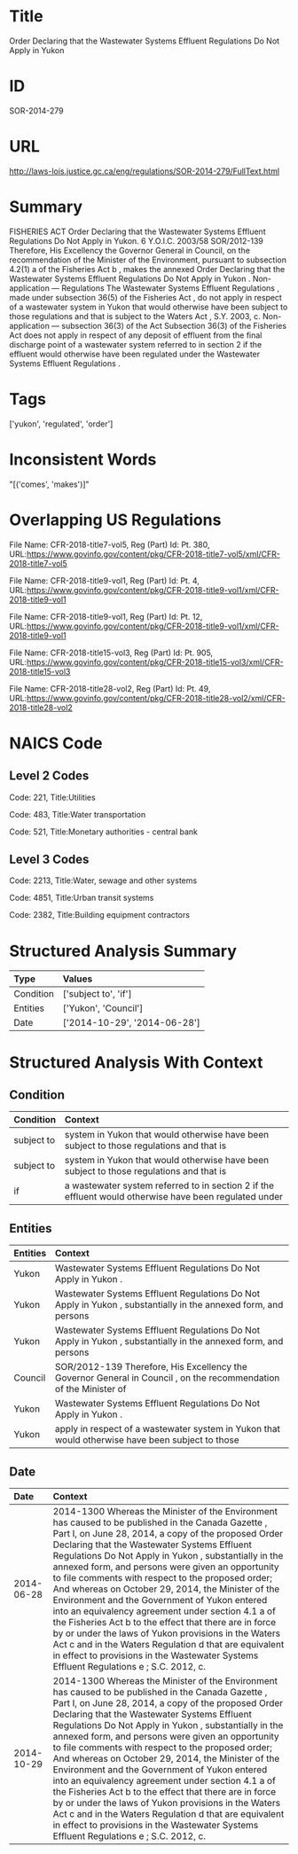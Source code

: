 # Title
Order Declaring that the Wastewater Systems Effluent Regulations Do Not Apply in Yukon


# ID
SOR-2014-279

# URL
http://laws-lois.justice.gc.ca/eng/regulations/SOR-2014-279/FullText.html


# Summary
FISHERIES ACT Order Declaring that the Wastewater Systems Effluent Regulations Do Not Apply in Yukon.
6 Y.O.I.C. 2003/58 SOR/2012-139 Therefore, His Excellency the Governor General in Council, on the recommendation of the Minister of the Environment, pursuant to subsection 4.2(1) a  of the  Fisheries Act b , makes the annexed  Order Declaring that the Wastewater Systems Effluent Regulations Do Not Apply in Yukon .
Non-application — Regulations The  Wastewater Systems Effluent Regulations , made under subsection 36(5) of the  Fisheries Act , do not apply in respect of a wastewater system in Yukon that would otherwise have been subject to those regulations and that is subject to the  Waters Act , S.Y. 2003, c.
Non-application — subsection 36(3) of the Act Subsection 36(3) of the  Fisheries Act  does not apply in respect of any deposit of effluent from the final discharge point of a wastewater system referred to in section 2 if the effluent would otherwise have been regulated under the  Wastewater Systems Effluent Regulations .


# Tags
['yukon', 'regulated', 'order']


# Inconsistent Words
"[('comes', 'makes')]"


# Overlapping US Regulations
File Name: CFR-2018-title7-vol5, Reg (Part) Id: Pt. 380, URL:https://www.govinfo.gov/content/pkg/CFR-2018-title7-vol5/xml/CFR-2018-title7-vol5

File Name: CFR-2018-title9-vol1, Reg (Part) Id: Pt. 4, URL:https://www.govinfo.gov/content/pkg/CFR-2018-title9-vol1/xml/CFR-2018-title9-vol1

File Name: CFR-2018-title9-vol1, Reg (Part) Id: Pt. 12, URL:https://www.govinfo.gov/content/pkg/CFR-2018-title9-vol1/xml/CFR-2018-title9-vol1

File Name: CFR-2018-title15-vol3, Reg (Part) Id: Pt. 905, URL:https://www.govinfo.gov/content/pkg/CFR-2018-title15-vol3/xml/CFR-2018-title15-vol3

File Name: CFR-2018-title28-vol2, Reg (Part) Id: Pt. 49, URL:https://www.govinfo.gov/content/pkg/CFR-2018-title28-vol2/xml/CFR-2018-title28-vol2




# NAICS Code
## Level 2 Codes
Code: 221, Title:Utilities

Code: 483, Title:Water transportation

Code: 521, Title:Monetary authorities - central bank




## Level 3 Codes
Code: 2213, Title:Water, sewage and other systems

Code: 4851, Title:Urban transit systems

Code: 2382, Title:Building equipment contractors







# Structured Analysis Summary
| Type      | Values                       |
|:----------|:-----------------------------|
| Condition | ['subject to', 'if']         |
| Entities  | ['Yukon', 'Council']         |
| Date      | ['2014-10-29', '2014-06-28'] |


# Structured Analysis With Context
 


## Condition
| Condition   | Context                                                                                                |
|:------------|:-------------------------------------------------------------------------------------------------------|
| subject to  | system in Yukon that would otherwise have been subject to  those regulations and that is               |
| subject to  | system in Yukon that would otherwise have been subject to  those regulations and that is               |
| if          | a wastewater system referred to in section 2 if the effluent would otherwise have been regulated under |


## Entities
| Entities   | Context                                                                                                           |
|:-----------|:------------------------------------------------------------------------------------------------------------------|
| Yukon      | Wastewater Systems Effluent Regulations Do Not Apply in Yukon .                                                   |
| Yukon      | Wastewater Systems Effluent Regulations Do Not Apply in Yukon , substantially in the annexed form, and persons    |
| Yukon      | Wastewater Systems Effluent Regulations Do Not Apply in Yukon , substantially in the annexed form, and persons    |
| Council    | SOR/2012-139 Therefore, His Excellency the Governor General in Council , on the recommendation of the Minister of |
| Yukon      | Wastewater Systems Effluent Regulations Do Not Apply in Yukon  .                                                  |
| Yukon      | apply in respect of a wastewater system in Yukon that would otherwise have been subject to those                  |


## Date
| Date       | Context                                                                                                                                                                                                                                                                                                                                                                                                                                                                                                                                                                                                                                                                                                                                                                                                             |
|:-----------|:--------------------------------------------------------------------------------------------------------------------------------------------------------------------------------------------------------------------------------------------------------------------------------------------------------------------------------------------------------------------------------------------------------------------------------------------------------------------------------------------------------------------------------------------------------------------------------------------------------------------------------------------------------------------------------------------------------------------------------------------------------------------------------------------------------------------|
| 2014-06-28 | 2014-1300 Whereas the Minister of the Environment has caused to be published in the  Canada Gazette , Part I, on June 28, 2014, a copy of the proposed  Order Declaring that the Wastewater Systems Effluent Regulations Do Not Apply in Yukon , substantially in the annexed form, and persons were given an opportunity to file comments with respect to the proposed order; And whereas on October 29, 2014, the Minister of the Environment and the Government of Yukon entered into an equivalency agreement under section 4.1 a  of the  Fisheries Act b  to the effect that there are in force by or under the laws of Yukon provisions in the  Waters Act c  and in the  Waters Regulation d  that are equivalent in effect to provisions in the  Wastewater Systems Effluent Regulations e ; S.C. 2012, c. |
| 2014-10-29 | 2014-1300 Whereas the Minister of the Environment has caused to be published in the  Canada Gazette , Part I, on June 28, 2014, a copy of the proposed  Order Declaring that the Wastewater Systems Effluent Regulations Do Not Apply in Yukon , substantially in the annexed form, and persons were given an opportunity to file comments with respect to the proposed order; And whereas on October 29, 2014, the Minister of the Environment and the Government of Yukon entered into an equivalency agreement under section 4.1 a  of the  Fisheries Act b  to the effect that there are in force by or under the laws of Yukon provisions in the  Waters Act c  and in the  Waters Regulation d  that are equivalent in effect to provisions in the  Wastewater Systems Effluent Regulations e ; S.C. 2012, c. |


